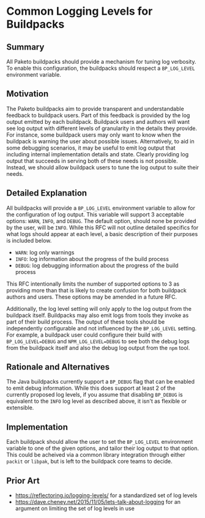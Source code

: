 # Common Logging Levels for Buildpacks

## Summary

All Paketo buildpacks should provide a mechanism for tuning log verbosity. To
enable this configuration, the buildpacks should respect a `BP_LOG_LEVEL`
environment variable.

## Motivation

The Paketo buildpacks aim to provide transparent and understandable feedback to
buildpack users. Part of this feedback is provided by the log output emitted by
each buildpack. Buildpack users and authors will want see log output with
different levels of granularity in the details they provide. For instance, some
buildpack users may only want to know when the buildpack is warning the user
about possible issues. Alternatively, to aid in some debugging scenarios, it
may be useful to emit log output that including internal implementation details
and state. Clearly providing log output that succeeds in serving both of these
needs is not possible. Instead, we should allow buildpack users to tune the log
output to suite their needs.

## Detailed Explanation

All buildpacks will provide a `BP_LOG_LEVEL` environment variable to allow for
the configuration of log output. This variable will support 3 acceptable
options: `WARN`, `INFO`, and `DEBUG`. The default option, should none be
provided by the user, will be `INFO`. While this RFC will not outline detailed
specifics for what logs should appear at each level, a basic description of
their purposes is included below.

* `WARN`: log only warnings
* `INFO`: log information about the progress of the build process
* `DEBUG`: log debugging information about the progress of the build process

This RFC intentionally limits the number of supported options to 3 as providing
more than that is likely to create confusion for both buildpack authors and
users. These options may be amended in a future RFC.

Additionally, the log level setting will only apply to the log output from the
buildpack itself. Buildpacks may also emit logs from tools they invoke as part
of their build process. The output of these tools should be independently
configurable and not influenced by the `BP_LOG_LEVEL` setting. For example, a
buildpack user could configure their build with `BP_LOG_LEVEL=DEBUG` and
`NPM_LOG_LEVEL=DEBUG` to see both the debug logs from the buildpack itself and
also the debug log output from the `npm` tool.

## Rationale and Alternatives

The Java buildpacks currently support a `BP_DEBUG` flag that can be enabled to
emit debug information. While this does support at least 2 of the currently
proposed log levels, if you assume that disabling `BP_DEBUG` is equivalent to
the `INFO` log level as described above, it isn't as flexible or extensible.

## Implementation

Each buildpack should allow the user to set the `BP_LOG_LEVEL` environment
variable to one of the given options, and tailor their log output to that
option. This could be acheived via a common library integration through either
`packit` or `libpak`, but is left to the buildpack core teams to decide.

## Prior Art

* https://reflectoring.io/logging-levels/ for a standardized set of log levels
* https://dave.cheney.net/2015/11/05/lets-talk-about-logging for an argument on
  limiting the set of log levels in use
